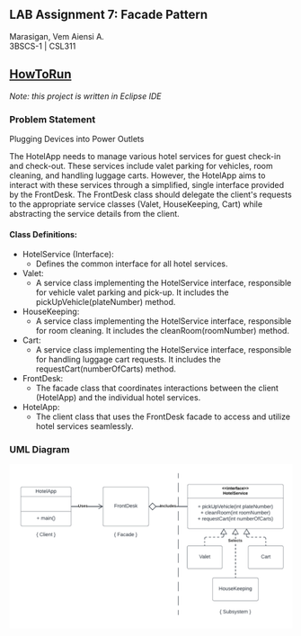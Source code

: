 ## LAB Assignment 7: Facade Pattern
Marasigan, Vem Aiensi A. <br>
3BSCS-1 | CSL311 <br>
## <a href = "https://github.com/VemAiensi/SoftEng1/blob/main/RunCode/HowToRunCodeIntelliJ.md">HowToRun</a>
*Note: this project is written in Eclipse IDE*
### Problem Statement
Plugging Devices into Power Outlets

The HotelApp needs to manage various hotel services for guest check-in and check-out. These services include valet 
parking for vehicles, room cleaning, and handling luggage carts. However, the HotelApp aims to interact with these
services through a simplified, single interface provided by the FrontDesk. The FrontDesk class should delegate the
client's requests to the appropriate service classes (Valet, HouseKeeping, Cart) while abstracting the service details
from the client.

#### Class Definitions:
* HotelService (Interface):
    - Defines the common interface for all hotel services.
* Valet:
    - A service class implementing the HotelService interface, responsible for vehicle valet parking and pick-up.
      It includes the pickUpVehicle(plateNumber) method.
* HouseKeeping:
    - A service class implementing the HotelService interface, responsible for room cleaning.
      It includes the cleanRoom(roomNumber) method.
* Cart:
    - A service class implementing the HotelService interface, responsible for handling luggage cart requests.
      It includes the requestCart(numberOfCarts) method.
* FrontDesk:
    - The facade class that coordinates interactions between the client (HotelApp) and the individual hotel services.
* HotelApp:
    - The client class that uses the FrontDesk facade to access and utilize hotel services seamlessly.
### UML Diagram
![](UMLDiagram.png)
